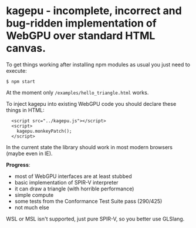 kagepu - incomplete, incorrect and bug-ridden implementation of WebGPU over standard HTML canvas. 
=================================================

To get things working after installing npm modules as usual you just need to execute:

`$ npm start`

At the moment only `/examples/hello_triangle.html` works.

To inject kagepu into existing WebGPU code you should declare these things in HTML:
```
  <script src="../kagepu.js"></script>
  <script>
    kagepu.monkeyPatch();
  </script>
```

In the current state the library should work in most modern browsers (maybe even in IE).

**Progress**:
 - most of WebGPU interfaces are at least stubbed
 - basic implementation of SPIR-V interpreter
 - it can draw a triangle (with horrible performance)
 - simple compute
 - some tests from the Conformance Test Suite pass (290/425)
 - not much else

WSL or MSL isn't supported, just pure SPIR-V, so you better use GLSlang.

